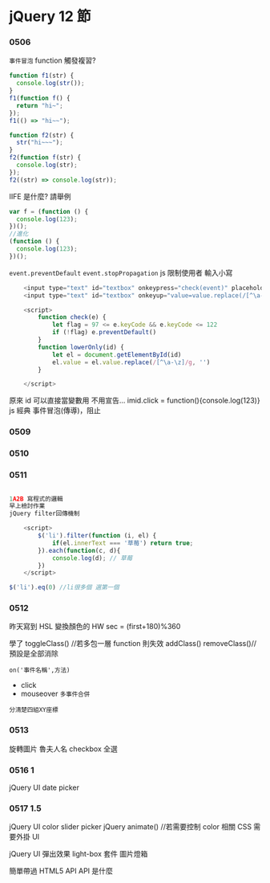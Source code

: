 # jQuery 12 節

### 0506

`事件冒泡`
function 觸發複習?

```js
function f1(str) {
  console.log(str());
}
f1(function f() {
  return "hi~";
});
f1(() => "hi~~");
```

```js
function f2(str) {
  str("hi~~~");
}
f2(function f(str) {
  console.log(str);
});
f2((str) => console.log(str));
```

IIFE 是什麼? 請舉例

```js
var f = (function () {
  console.log(123);
})();
//進化
(function () {
  console.log(123);
})();
```

`event.preventDefault`
`event.stopPropagation`
js 限制使用者 輸入小寫

```js
    <input type="text" id="textbox" onkeypress="check(event)" placeholder="pD">
    <input type="text" id="textbox" onkeyup="value=value.replace(/[^\a-\z]/g,'')">

    <script>
        function check(e) {
            let flag = 97 <= e.keyCode && e.keyCode <= 122
            if (!flag) e.preventDefault()
        }
        function lowerOnly(id) {
            let el = document.getElementById(id)
            el.value = el.value.replace(/[^\a-\z]/g, '')
        }

    </script>
```

原來 id 可以直接當變數用 不用宣告...
imid.click = function(){console.log(123)}
js 經典 事件冒泡(傳導)，阻止

### 0509

### 0510

### 0511

```js

1A2B 寫程式的邏輯
早上檢討作業
jQuery filter回傳機制

    <script>
        $('li').filter(function (i, el) {
            if(el.innerText === '草莓') return true;
        }).each(function(c, d){
            console.log(d); // 草莓
        })
    </script>

$('li').eq(0) //li很多個 選第一個
```

### 0512

昨天寫到 HSL 變換顏色的 HW
sec = (first+180)%360

學了
toggleClass() //若多包一層 function 則失效
addClass()
removeClass()//預設是全部消除

`on('事件名稱',方法)`

- click
- mouseover
  `多事件合併`

`分清楚四組XY座標`

### 0513

旋轉圖片
魯夫人名
checkbox 全選

### 0516 1

jQuery UI
date picker

### 0517 1.5

jQuery UI
color slider picker
jQuery
animate() //若需要控制 color 相關 CSS 需要外掛 UI

jQuery UI 彈出效果
light-box 套件 圖片燈箱

簡單帶過 HTML5 API
API 是什麼
